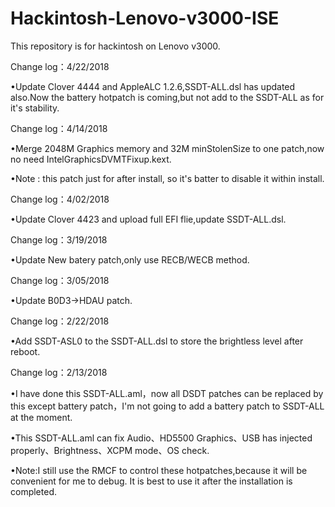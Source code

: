 # Hackintosh-Lenovo-v3000-ISE
    
This repository is for hackintosh on Lenovo v3000.

Change log：4/22/2018

•Update Clover 4444 and AppleALC 1.2.6,SSDT-ALL.dsl has updated also.Now the battery hotpatch is coming,but not add to the SSDT-ALL as for it's stability.

Change log：4/14/2018

•Merge 2048M Graphics memory and 32M minStolenSize to one patch,now no need IntelGraphicsDVMTFixup.kext.

•Note : this patch just for after install, so it's batter to disable it within install.

Change log：4/02/2018

•Update Clover 4423 and upload full EFI flie,update SSDT-ALL.dsl.

Change log：3/19/2018

•Update New batery patch,only use RECB/WECB method.
 
Change log：3/05/2018

•Update B0D3->HDAU patch.

Change log：2/22/2018

•Add SSDT-ASL0 to the SSDT-ALL.dsl to store the brightless level after reboot.

Change log：2/13/2018

•I have done this SSDT-ALL.aml，now all DSDT patches can be replaced by this except battery patch，I'm not going to add a battery patch to SSDT-ALL at the moment.

•This SSDT-ALL.aml can fix Audio、HD5500 Graphics、USB has injected properly、Brightness、XCPM mode、OS check.

•Note:I still use the RMCF to control these hotpatches,because it will be convenient for me to debug. 
It is best to use it after the installation is completed.
